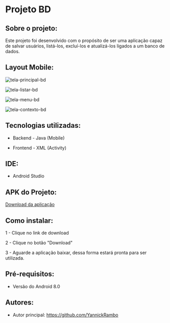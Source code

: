 # Projeto BD

## Sobre o projeto:

Este projeto foi desenvolvido com o propósito de ser uma aplicação capaz de salvar usuários, listá-los, excluí-los e atualizá-los ligados a um banco de dados.

## Layout Mobile:

![tela-principal-bd](https://github.com/YannickRambo/AppAula9/assets/103066296/4f232e6d-3cfb-4cb8-b19f-2e72e985b0c8)

![tela-listar-bd](https://github.com/YannickRambo/AppAula9/assets/103066296/0bfa5750-23b2-4cf4-b8da-56b5c000c11b)

![tela-menu-bd](https://github.com/YannickRambo/AppAula9/assets/103066296/29dfdedc-d265-4693-a8bc-05b45646476f)

![tela-contexto-bd](https://github.com/YannickRambo/AppAula9/assets/103066296/7a01fe83-19c1-4e49-bd57-c57835185835)

## Tecnologias utilizadas:

- Backend - Java (Mobile)

- Frontend - XML (Activity)

## IDE:  

- Android Studio

## APK do Projeto:

<a href="https://drive.google.com/file/d/15Ep_LhizRflYM1zCQEynK2GG4cxoGpGn/view?usp=sharing">Download da aplicação </a>

## Como instalar:

1 - Clique no link de download

2 - Clique no botão "Download"

3 - Aguarde a aplicação baixar, dessa forma estará pronta para ser utilizada.

## Pré-requisitos:

- Versão do Android 8.0

## Autores: 
 
- Autor principal: https://github.com/YannickRambo



